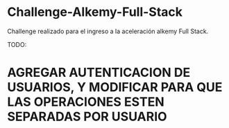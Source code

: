 # Challenge-Alkemy-Full-Stack

Challenge realizado para el ingreso a la aceleración alkemy Full Stack.

TODO:

# AGREGAR AUTENTICACION DE USUARIOS, Y MODIFICAR PARA QUE LAS OPERACIONES ESTEN SEPARADAS POR USUARIO

#
